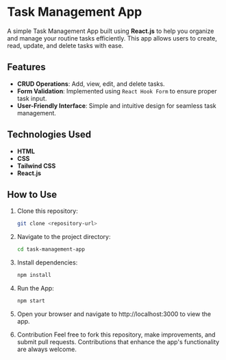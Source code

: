 # Task Management App

A simple Task Management App built using **React.js** to help you organize and manage your routine tasks efficiently. This app allows users to create, read, update, and delete tasks with ease.

## Features

- **CRUD Operations**: Add, view, edit, and delete tasks.
- **Form Validation**: Implemented using `React Hook Form` to ensure proper task input.
- **User-Friendly Interface**: Simple and intuitive design for seamless task management.

## Technologies Used

- **HTML**
- **CSS**
- **Tailwind CSS**
- **React.js**

## How to Use

1. Clone this repository:

   ```bash
   git clone <repository-url>
   ```

2. Navigate to the project directory:

   ```bash
   cd task-management-app
   ```

3. Install dependencies:

   ```bash
   npm install
   ```

4. Run the App:

   ```bash
   npm start
   ```

5. Open your browser and navigate to http://localhost:3000 to view the app.

6. Contribution
   Feel free to fork this repository, make improvements, and submit pull requests. Contributions that enhance the app's functionality are always welcome.
